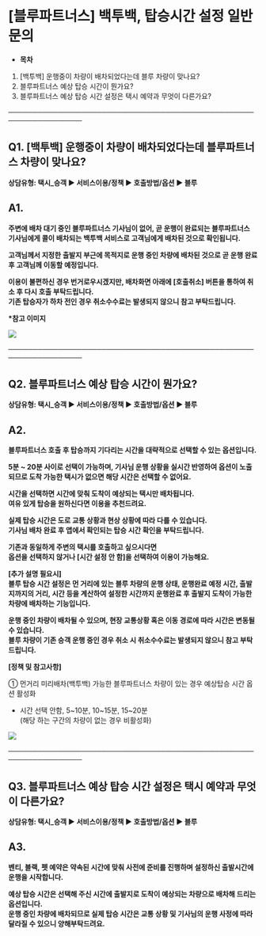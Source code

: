 # [블루파트너스] 백투백, 탑승시간 설정 일반문의

* **목차**

1. [백투백] 운행중이 차량이 배차되었다는데 블루 차량이 맞나요?
2. 블루파트너스 예상 탑승 시간이 뭔가요?
3. 블루파트너스 예상 탑승 시간 설정은 택시 예약과 무엇이 다른가요?

─────────────────────────────────────────────────────────────────

**Q1. [백투백] 운행중이 차량이 배차되었다는데 블루파트너스 차량이 맞나요?**
----------------------------------------------

**상담유형: 택시\_승객 **▶** 서비스이용/정책 **▶** 호출방법/옵션 **▶** 블루**

**A1.**
-------

**주변에 배차 대기 중인 블루파트너스 기사님이 없어, 곧 운행이 완료되는 블루파트너스 기사님에게 콜이 배차되는 백투백 서비스로 고객님에게 배차된 것으로 확인됩니다.**

**고객님께서 지정한 출발지 부근에 목적지로 운행 중인 차량에 배차된 것으로 곧 운행 완료 후 고객님께 이동할 예정입니다.**

**이용이 불편하신 경우 번거로우시겠지만, 배차화면 아래에 [호출취소] 버튼을 통하여 취소 후 다시 호출 부탁드립니다.**   
**기존 탑승자가 하차 전인 경우 취소수수료는 발생되지 않으니 참고 부탁드립니다.**

**\*참고 이미지**

![](https://kakaomobilitysupport.zendesk.com/hc/article_attachments/36553931737625)

─────────────────────────────────────────────────────────────────

**Q2. 블루파트너스 예상 탑승 시간이 뭔가요?**
-----------------------------

**상담유형: 택시\_승객 **▶** 서비스이용/정책 **▶** 호출방법/옵션 **▶** 블루**

**A2.**
-------

**블루파트너스 호출 후 탑승까지 기다리는 시간을 대략적으로 선택할 수 있는 옵션입니다.**

**5분 ~ 20분 사이로 선택이 가능하며, 기사님 운행 상황을 실시간 반영하여 옵션이 노출되므로 도착 가능한 택시가 없으면 해당 시간은 선택할 수 없어요.**

**시간을 선택하면 시간에 맞춰 도착이 예상되는 택시만 배차됩니다.**   
**여유 있게 탑승을 원하신다면 이용을 추천드려요.**

**실제 탑승 시간은 도로 교통 상황과 현상 상황에 따라 다를 수 있습니다.**   
**기사님 배차 완료 후 앱에서 확인되는 탑승 시간 확인을 부탁드립니다.**

**기존과 동일하게 주변의 택시를 호출하고 싶으시다면**   
**옵션을 선택하지 않거나 [시간 설정 안 함]을 선택하여 이용이 가능해요.**

**[추가 설명 필요시]**  
**블루 탑승 시간 설정은 먼 거리에 있는 블루 차량의 운행 상태, 운행완료 예정 시간, 출발지까지의 거리, 시간 등을 계산하여** **설정한 시간까지 운행완료 후 출발지 도착이 가능한 차량에 배차하는 기능입니다.**

**운행 중인 차량이 배차될 수 있으며, 현장 교통상황 혹은 이동 경로에 따라 시간은 변동될 수 있습니다.**  
**블루 차량이 기존 승객 운행 중인 경우 취소 시 취소수수료는 발생되지 않으니 참고 부탁드립니다.**

**[정책 및 참고사항]**

① 먼거리 미리배차(백투백) 가능한 블루파트너스 차량이 있는 경우 예상탑승 시간 옵션 활성화

* 시간 선택 안함, 5~10분, 10~15분, 15~20분  
  (해당 하는 구간의 차량이 없는 경우 비활성화)

![](https://kakaomobilitysupport.zendesk.com/hc/article_attachments/30177667630873)

─────────────────────────────────────────────────────────────────

**Q3. 블루파트너스 예상 탑승 시간 설정은 택시 예약과 무엇이 다른가요?**
--------------------------------------------

**상담유형: 택시\_승객 **▶** 서비스이용/정책 **▶** 호출방법/옵션 **▶** 블루**

**A3.**
-------

**벤티, 블랙, 펫 예약은 약속된 시간에 맞춰 사전에 준비를 진행하며 설정하신 출발시간에 운행을 시작합니다.**

**예상 탑승 시간은 선택해 주신 시간에 출발지로 도착이 예상되는 차량으로 배차해 드리는 옵션입니다.**   
**운행 중인 차량에 배차되므로 실제 탑승 시간은 교통 상황 및 기사님의 운행 사정에 따라 달라질 수 있으니 양해부탁드려요.**